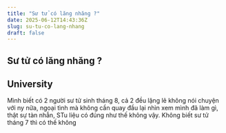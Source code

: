 ```yaml
---
title: "Sư tử có lăng nhăng ?"
date: 2025-06-12T14:43:36Z
slug: su-tu-co-lang-nhang
draft: false
---
```


## Sư tử có lăng nhăng ?

## University

Mình biết có 2 người sư tử sinh tháng 8, cả 2 đều lặng lẽ không nói chuyện với ny nữa, ngoại tình mà không cần quay đầu lại nhìn xem mình đã làm gì, thật sự tàn nhẫn, STu liệu có đúng như thế không vậy. Không biết sư tử tháng 7 thì có thế không